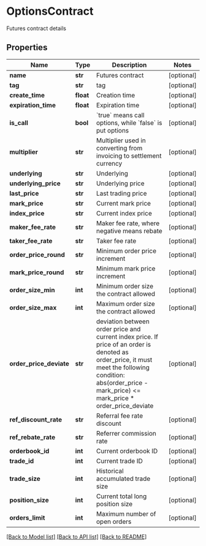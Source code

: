 # OptionsContract

Futures contract details
## Properties
Name | Type | Description | Notes
------------ | ------------- | ------------- | -------------
**name** | **str** | Futures contract | [optional] 
**tag** | **str** | tag | [optional] 
**create_time** | **float** | Creation time | [optional] 
**expiration_time** | **float** | Expiration time | [optional] 
**is_call** | **bool** | &#x60;true&#x60; means call options, while &#x60;false&#x60; is put options | [optional] 
**multiplier** | **str** | Multiplier used in converting from invoicing to settlement currency | [optional] 
**underlying** | **str** | Underlying | [optional] 
**underlying_price** | **str** | Underlying price | [optional] 
**last_price** | **str** | Last trading price | [optional] 
**mark_price** | **str** | Current mark price | [optional] 
**index_price** | **str** | Current index price | [optional] 
**maker_fee_rate** | **str** | Maker fee rate, where negative means rebate | [optional] 
**taker_fee_rate** | **str** | Taker fee rate | [optional] 
**order_price_round** | **str** | Minimum order price increment | [optional] 
**mark_price_round** | **str** | Minimum mark price increment | [optional] 
**order_size_min** | **int** | Minimum order size the contract allowed | [optional] 
**order_size_max** | **int** | Maximum order size the contract allowed | [optional] 
**order_price_deviate** | **str** | deviation between order price and current index price. If price of an order is denoted as order_price, it must meet the following condition:      abs(order_price - mark_price) &lt;&#x3D; mark_price * order_price_deviate | [optional] 
**ref_discount_rate** | **str** | Referral fee rate discount | [optional] 
**ref_rebate_rate** | **str** | Referrer commission rate | [optional] 
**orderbook_id** | **int** | Current orderbook ID | [optional] 
**trade_id** | **int** | Current trade ID | [optional] 
**trade_size** | **int** | Historical accumulated trade size | [optional] 
**position_size** | **int** | Current total long position size | [optional] 
**orders_limit** | **int** | Maximum number of open orders | [optional] 

[[Back to Model list]](../README.md#documentation-for-models) [[Back to API list]](../README.md#documentation-for-api-endpoints) [[Back to README]](../README.md)



